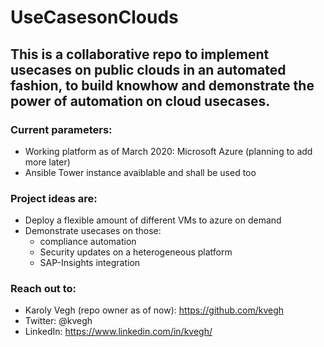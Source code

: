 # UseCasesonClouds
## This is a collaborative repo to implement usecases on public clouds in an automated fashion, to build knowhow and demonstrate the power of automation on cloud usecases.

### Current parameters: 
* Working platform as of March 2020: Microsoft Azure (planning to add more later) 
* Ansible Tower instance avaiblable and shall be used too 

### Project ideas are: 
* Deploy a flexible amount of different VMs to azure on demand 
* Demonstrate usecases on those: 
  * compliance automation
  * Security updates on a heterogeneous platform
  * SAP-Insights integration

### Reach out to: 
* Karoly Vegh (repo owner as of now): https://github.com/kvegh
* Twitter: @kvegh
* LinkedIn: https://www.linkedin.com/in/kvegh/
 
 





